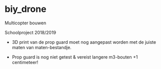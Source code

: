 # biy_drone
Multicopter bouwen

Schoolproject 2018/2019

* 3D print van de prop guard moet nog aangepast worden met de juiste maten van maten-bestandje.

* Prop guard is nog niet getest & vereist langere m3-bouten +1 centimeteer!

